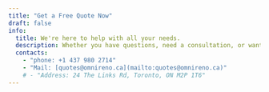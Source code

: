 ```yaml
---
title: "Get a Free Quote Now"
draft: false
info:
  title: We're here to help with all your needs.
  description: Whether you have questions, need a consultation, or want to schedule a service, our team is ready to assist you. Reach out to us through the form below, and we'll get back to you as soon as possible.
  contacts:
    - "phone: +1 437 980 2714"
    - "Mail: [quotes@omnireno.ca](mailto:quotes@omnireno.ca)"
    # - "Address: 24 The Links Rd, Toronto, ON M2P 1T6"
---
```

